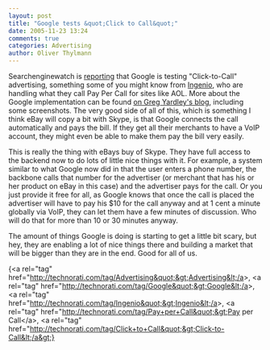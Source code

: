 ```yaml
---
layout: post
title: "Google tests &quot;Click to Call&quot;"
date: 2005-11-23 13:24
comments: true
categories: Advertising
author: Oliver Thylmann
---
```








Searchenginewatch is [reporting](http://blog.searchenginewatch.com/blog/051123-013242) that Google is testing &quot;Click-to-Call&quot; advertising, something some of you might know from [Ingenio](http://paypercall.ingenio.com/default.aspx), who are handling what they call Pay Per Call for sites like AOL. More about the Google implementation can be found [on Greg Yardley's blog](http://www.yardley.ca/blog/index.php/archives/2005/11/23/google-tests-out-click-to-call-adwords/), including some screenshots. The very good side of all of this, which is something I think eBay will copy a bit with Skype, is that Google connects the call automatically and pays the bill. If they get all their merchants to have a VoIP account, they might even be able to make them pay the bill very easily.

This is really the thing with eBays buy of Skype. They have full access to the backend now to do lots of little nice things with it. For example, a system similar to what Google now did in that the user enters a phone number, the backbone calls that number for the advertiser (or merchant that has his or her product on eBay in this case) and the advertiser pays for the call. Or you just provide it free for all, as Google knows that once the call is placed the advertiser will have to pay his $10 for the call anyway and at 1 cent a minute globally via VoIP, they can let them have a few minutes of discussion. Who will do that for more than 10 or 30 minutes anyway.

The amount of things Google is doing is starting to get a little bit scary, but hey, they are enabling a lot of nice things there and building a market that will be bigger than they are in the end. Good for all of us.

{&lt;a rel=&quot;tag&quot; href=&quot;http://technorati.com/tag/Advertising&quot;&gt;Advertising&lt;/a&gt;, &lt;a rel=&quot;tag&quot; href=&quot;http://technorati.com/tag/Google&quot;&gt;Google&lt;/a&gt;, &lt;a rel=&quot;tag&quot; href=&quot;http://technorati.com/tag/Ingenio&quot;&gt;Ingenio&lt;/a&gt;, &lt;a rel=&quot;tag&quot; href=&quot;http://technorati.com/tag/Pay+per+Call&quot;&gt;Pay per Call&lt;/a&gt;, &lt;a rel=&quot;tag&quot; href=&quot;http://technorati.com/tag/Click+to+Call&quot;&gt;Click-to-Call&lt;/a&gt;}


